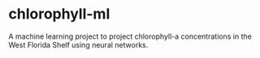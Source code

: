 # chlorophyll-ml

A machine learning project to project chlorophyll-a concentrations in the West Florida Shelf using neural networks.
